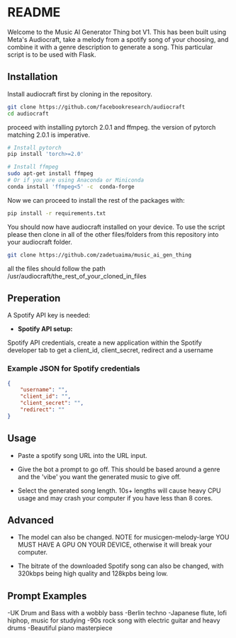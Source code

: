 # README

Welcome to the Music AI Generator Thing bot V1. This has been built using Meta's Audiocraft, take a melody from a spotify song of your choosing, and combine it with a genre description to generate a song.
This particular script is to be used with Flask.

## Installation

Install audiocraft first by cloning in the repository.


```bash
git clone https://github.com/facebookresearch/audiocraft
cd audiocraft
```

proceed with installing pytorch 2.0.1 and ffmpeg. the version of pytorch matching 2.0.1 is imperative. 


```bash
# Install pytorch
pip install 'torch>=2.0'

# Install ffmpeg
sudo apt-get install ffmpeg
# Or if you are using Anaconda or Miniconda
conda install 'ffmpeg<5' -c  conda-forge
```

Now we can proceed to install the rest of the packages with:

```bash
pip install -r requirements.txt
```

You should now have audiocraft installed on your device. To use the script please then clone in all of the other files/folders from this repository into your audiocraft folder.

```bash
git clone https://github.com/zadetuaima/music_ai_gen_thing
```

all the files should follow the path /usr/audiocraft/the_rest_of_your_cloned_in_files


## Preperation

A Spotify API key is needed:

- **Spotify API setup:**

Spotify API credentials, create a new application within the Spotify developer tab to get a client_id, client_secret, redirect and a username

### Example JSON for Spotify credentials

```json
{
    "username": "",
    "client_id": "",
    "client_secret": "",
    "redirect": ""
}
```

## Usage

- Paste a spotify song URL into the URL input.

- Give the bot a prompt to go off. This should be based around a genre and the 'vibe' you want the generated music to give off.

- Select the generated song length. 10s+ lengths will cause heavy CPU usage and may crash your computer if you have less than 8 cores.

## Advanced

- The model can also be changed. NOTE for musicgen-melody-large YOU MUST HAVE A GPU ON YOUR DEVICE, otherwise it will break your computer.

- The bitrate of the downloaded Spotify song can also be changed, with 320kbps being high quality and 128kpbs being low.

## Prompt Examples

-UK Drum and Bass with a wobbly bass
-Berlin techno
-Japanese flute, lofi hiphop, music for studying
-90s rock song with electric guitar and heavy drums
-Beautiful piano masterpiece

